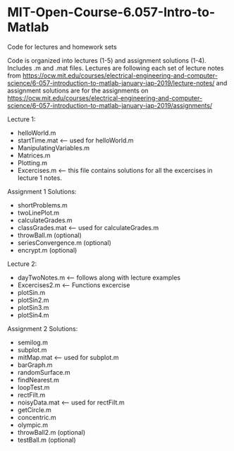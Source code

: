 # MIT-Open-Course-6.057-Intro-to-Matlab
Code for lectures and homework sets

Code is organized into lectures (1-5) and assignment solutions (1-4). Includes .m and .mat files. Lectures are following each set of lecture notes from https://ocw.mit.edu/courses/electrical-engineering-and-computer-science/6-057-introduction-to-matlab-january-iap-2019/lecture-notes/ and assignment solutions are for the assignments on https://ocw.mit.edu/courses/electrical-engineering-and-computer-science/6-057-introduction-to-matlab-january-iap-2019/assignments/

Lecture 1:
- helloWorld.m
- startTime.mat <-- used for helloWorld.m
- ManipulatingVariables.m
- Matrices.m
- Plotting.m
- Excercises.m <-- this file contains solutions for all the excercises in lecture 1 notes.

Assignment 1 Solutions:
- shortProblems.m
- twoLinePlot.m
- calculateGrades.m
- classGrades.mat <-- used for calculateGrades.m
- throwBall.m (optional)
- seriesConvergence.m (optional)
- encrypt.m (optional)

Lecture 2:
- dayTwoNotes.m <-- follows along with lecture examples
- Excercises2.m <-- Functions excercise
- plotSin.m
- plotSin2.m
- plotSin3.m
- plotSin4.m

Assignment 2 Solutions:
- semilog.m
- subplot.m
- mitMap.mat <-- used for subplot.m
- barGraph.m
- randomSurface.m
- findNearest.m
- loopTest.m
- rectFilt.m
- noisyData.mat <-- used for rectFilt.m
- getCircle.m
- concentric.m
- olympic.m
- throwBall2.m (optional)
- testBall.m (optional)
